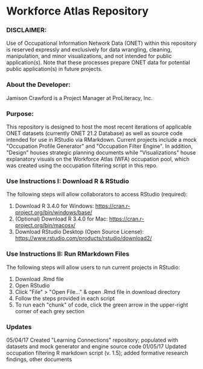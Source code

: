 # Workforce Atlas Repository

### DISCLAIMER:
Use of Occupational Information Network Data (ONET) within this repository is reserved expressly and exclusively for data wrangling, cleaning, manipulation, and minor visualizations, and not intended for public application(s). Note that these processes prepare ONET data for potential public application(s) in future projects.

### About the Developer:
Jamison Crawford is a Project Manager at ProLiteracy, Inc.

### Purpose:
This repository is designed to host the most recent iterations of applicable ONET datasets (currently ONET 21.2 Database) as well as source code intended for use in RStudio via RMarkdown. Current projects include a mock "Occupation Profile Generator" and "Occupation Filter Engine". In addition, "Design" houses strategic planning documents while "Visualizations" house explanatory visuals on the Workforce Atlas (WFA) occupation pool, which was created using the occupation filtering script in this repo.

### Use Instructions I: Download R & RStudio
The following steps will allow collaborators to access RStudio (required):
1) Download R 3.4.0 for Windows: https://cran.r-project.org/bin/windows/base/ 
2) (Optional) Download R 3.4.0 for Mac: https://cran.r-project.org/bin/macosx/
3) Download RStudio Desktop (Open Source License): https://www.rstudio.com/products/rstudio/download2/

### Use Instructions II: Run RMarkdown Files
The following steps will allow users to run current projects in RStudio:
1) Download .Rmd file
2) Open RStudio
3) Click "File" > "Open File..." & open .Rmd file in download directory
4) Follow the steps provided in each script
5) To run each "chunk" of code, click the green arrow in the upper-right corner of each grey section

### Updates
05/04/17 Created "Learning Connections" repository; populated with datasets and mock generator and engine source code
01/05/17 Updated occupation filtering R markdown script (v. 1.5); added formative research findings, other documents
